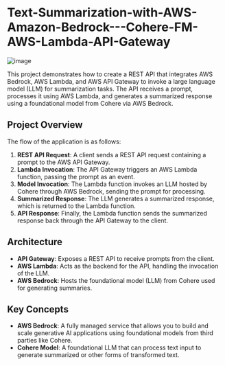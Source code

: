 # Text-Summarization-with-AWS-Amazon-Bedrock---Cohere-FM-AWS-Lambda-API-Gateway

![image](https://github.com/user-attachments/assets/12159c75-1cef-422e-a8f9-6cff8ed7dcce)


This project demonstrates how to create a REST API that integrates AWS Bedrock, AWS Lambda, and AWS API Gateway to invoke a large language model (LLM) for summarization tasks. The API receives a prompt, processes it using AWS Lambda, and generates a summarized response using a foundational model from Cohere via AWS Bedrock.

## Project Overview

The flow of the application is as follows:

1. **REST API Request**: A client sends a REST API request containing a prompt to the AWS API Gateway.
2. **Lambda Invocation**: The API Gateway triggers an AWS Lambda function, passing the prompt as an event.
3. **Model Invocation**: The Lambda function invokes an LLM hosted by Cohere through AWS Bedrock, sending the prompt for processing.
4. **Summarized Response**: The LLM generates a summarized response, which is returned to the Lambda function.
5. **API Response**: Finally, the Lambda function sends the summarized response back through the API Gateway to the client.

## Architecture

- **API Gateway**: Exposes a REST API to receive prompts from the client.
- **AWS Lambda**: Acts as the backend for the API, handling the invocation of the LLM.
- **AWS Bedrock**: Hosts the foundational model (LLM) from Cohere used for generating summaries.


## Key Concepts

- **AWS Bedrock**: A fully managed service that allows you to build and scale generative AI applications using foundational models from third parties like Cohere.
- **Cohere Model**: A foundational LLM that can process text input to generate summarized or other forms of transformed text.

